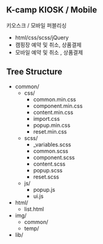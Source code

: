 ## K-camp KIOSK / Mobile

키오스크 / 모바일 퍼블리싱

- html/css/scss/jQuery
- 캠핑장 예약 및 취소, 상품결제 
- 모바일 예약 및 취소 , 상품결제

## Tree Structure
- common/
  - css/
    - common.min.css
    - component.min.css
    - content.min.css
    - import.css
    - popup.min.css
    - reset.min.css
  - scss/
    - _variables.scss
    - common.scss
    - component.scss
    - content.scss
    - popup.scss
    - reset.scss
  - js/
     - popup.js
     - ui.js
- html/
  - list.html
- img/
  - common/
  - temp/
- lib/
  

